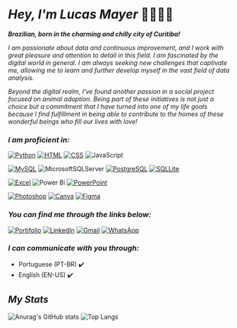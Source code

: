 # _Hey, I'm Lucas Mayer_ 🤙🏻🖐🏻
  ***Brazilian, born in the charming and chilly city of Curitiba!***

_I am passionate about data and continuous improvement, and I work with great pleasure and attention to detail in this field. I am fascinated by the digital world in general. I am always seeking new challenges that captivate me, allowing me to learn and further develop myself in the vast field of data analysis._

_Beyond the digital realm, I've found another passion in a social project focused on animal adoption. Being part of these initiatives is not just a choice but a commitment that I have turned into one of my life goals because I find fulfillment in being able to contribute to the homes of these wonderful beings who fill our lives with love!_


### _I am proficient in:_
[![Python](https://img.shields.io/badge/Python-3776AB?style=for-the-badge&logo=python&logoColor=white)]()
[![HTML](https://img.shields.io/badge/HTML-239120?style=for-the-badge&logo=html5&logoColor=white)]()
[![CSS](https://img.shields.io/badge/CSS-239120?&style=for-the-badge&logo=css3&logoColor=white)]()
![JavaScript](https://img.shields.io/badge/javascript-%23323330.svg?style=for-the-badge&logo=javascript&logoColor=%23F7DF1E)

[![MySQL](https://img.shields.io/badge/MySQL-005C84?style=for-the-badge&logo=mysql&logoColor=white)]()
![MicrosoftSQLServer](https://img.shields.io/badge/Microsoft%20SQL%20Server-CC2927?style=for-the-badge&logo=microsoft%20sql%20server&logoColor=white)
[![PostgreSQL](https://img.shields.io/badge/PostgreSQL-316192?style=for-the-badge&logo=postgresql&logoColor=white)]()
[![SQLLite](https://img.shields.io/badge/SQLite-07405E?style=for-the-badge&logo=sqlite&logoColor=white)]()

[![Excel](https://img.shields.io/badge/Microsoft_Excel-217346?style=for-the-badge&logo=microsoft-excel&logoColor=white)]()
![Power Bi](https://img.shields.io/badge/power_bi-F2C811?style=for-the-badge&logo=powerbi&logoColor=black)
[![PowerPoint](https://img.shields.io/badge/Microsoft_PowerPoint-B7472A?style=for-the-badge&logo=microsoft-powerpoint&logoColor=white)]()

[![Photoshop](https://img.shields.io/badge/Adobe%20Photoshop-31A8FF?style=for-the-badge&logo=Adobe%20Photoshop&logoColor=black)]()
[![Canva](https://img.shields.io/badge/Canva-%2300C4CC.svg?&style=for-the-badge&logo=Canva&logoColor=white)]()
[![Figma](https://img.shields.io/badge/Figma-F24E1E?style=for-the-badge&logo=figma&logoColor=white)]()

### _You can find me through the links below:_
[![Portifolio](https://img.shields.io/badge/website-000000?style=for-the-badge&logo=About.me&logoColor=white)](https://contatolucasmayer.wixsite.com/lemportifolio)
[![LinkedIn](https://img.shields.io/badge/LinkedIn-0077B5?style=for-the-badge&logo=linkedin&logoColor=white)](https://www.linkedin.com/in/lucasmayer00/)
[![Gmail](https://img.shields.io/badge/Gmail-D14836?style=for-the-badge&logo=gmail&logoColor=white)](https://mail.google.com/mail/u/0/?fs=1&tf=cm&source=mailto&to=contato.lucasmayer@gmail.com)
[![WhatsApp](https://img.shields.io/badge/WhatsApp-25D366?style=for-the-badge&logo=whatsapp&logoColor=white)](https://encurtador.com.br/hVuIR)

### _I can communicate with you through:_
- Portuguese (PT-BR) ✔️
- English (EN-US) ✔️

## _My Stats_
![Anurag's GitHub stats](https://github-readme-stats.vercel.app/api?username=lucasmayeer&show_icons=true&theme=transparent) ![Top Langs](https://github-readme-stats.vercel.app/api/top-langs/?username=lucasmayeer&hide=javascript,html)



